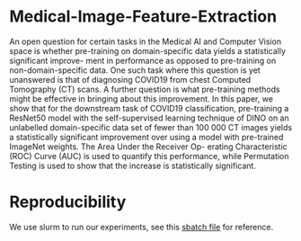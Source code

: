 # Medical-Image-Feature-Extraction

An open question for certain tasks in the Medical AI and Computer Vision space is
whether pre-training on domain-specific data yields a statistically significant improve-
ment in performance as opposed to pre-training on non-domain-specific data. One such
task where this question is yet unanswered is that of diagnosing COVID19 from chest
Computed Tomography (CT) scans. A further question is what pre-training methods
might be effective in bringing about this improvement. In this paper, we show that for
the downstream task of COVID19 classification, pre-training a ResNet50 model with
the self-supervised learning technique of DINO on an unlabelled domain-specific data
set of fewer than 100 000 CT images yields a statistically significant improvement over
using a model with pre-trained ImageNet weights. The Area Under the Receiver Op-
erating Characteristic (ROC) Curve (AUC) is used to quantify this performance, while
Permutation Testing is used to show that the increase is statistically significant.

# Reproducibility

We use slurm to run our experiments, see this [sbatch file](https://github.com/evanrex/Medical-Image-Feature-Extraction/blob/main/models/baseline/train_baseline.sbatch) for reference.
